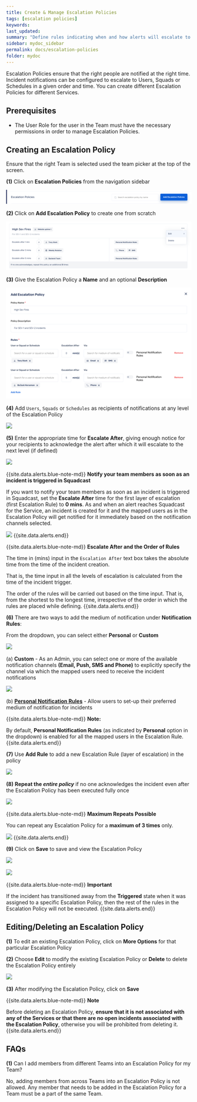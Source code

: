 ```yaml
---
title: Create & Manage Escalation Policies
tags: [escalation policies]
keywords: 
last_updated:
summary: "Define rules indicating when and how alerts will escalate to various Users, Squads and (or) Schedules within your Organization"
sidebar: mydoc_sidebar
permalink: docs/escalation-policies
folder: mydoc
---
```


Escalation Policies ensure that the right people are notified at the right time. Incident notifications can be configured to escalate to Users, Squads or Schedules in a given order and time. You can create different Escalation Policies for different Services.

## Prerequisites

- The User Role for the user in the Team must have the necessary permissions in order to manage Escalation Policies.

## Creating an Escalation Policy

Ensure that the right Team is selected used the team picker at the top of the screen.

**(1)** Click on **Escalation Policies** from the navigation sidebar

![](images/create_escalation_1.png)

**(2)** Click on **Add Escalation Policy** to create one from scratch

![](images/create_escalation_2.png)

**(3)** Give the Escalation Policy a **Name** and an optional **Description**

![](images/create_escalation_3.png)

**(4)** Add `Users`, `Squads` or `Schedules` as recipients of notifications at any level of the Escalation Policy 

![](images/create_escalation_4.png)

**(5)** Enter the appropriate time for **Escalate After**, giving enough notice for your recipients to acknowledge the alert after which it will escalate to the next level (if defined)

![](images/create_escalation_5.png)

{{site.data.alerts.blue-note-md}}
**Notify your team members as soon as an incident is triggered in Squadcast**

If you want to notify your team members as soon as an incident is triggered in Squadcast, set the **Escalate After** time for the first layer of escalation (first Escalation Rule) to **0 mins**. As and when an alert reaches Squadcast for the Service, an incident is created for it and the mapped users as in the Escalation Policy will get notified for it immediately based on the notification channels selected.

![](images/create_escalation_13.png)
{{site.data.alerts.end}}

{{site.data.alerts.blue-note-md}}
**Escalate After and the Order of Rules**

The time in (mins) input in the `Escalation After` text box takes the absolute time from the time of the incident creation. 

That is, the time input in all the levels of escalation is calculated from the time of the incident trigger.

The order of the rules will be carried out based on the time input. That is, from the shortest to the longest time, irrespective of the order in which the rules are placed while defining.
{{site.data.alerts.end}}

**(6)** There are two ways to add the medium of notification under **Notification Rules**:

From the dropdown, you can select either **Personal** or **Custom**

![](images/create_escalation_6.png)

  (a) **Custom** - As an Admin, you can select one or more of the available notification channels **(Email, Push, SMS and Phone)** to explicitly specify the channel via which the mapped users need to receive the incident notifications

  ![](images/create_escalation_7.png)

  (b) **[Personal Notification Rules](notification-rules)** - Allow users to set-up their preferred medium of notification for incidents

{{site.data.alerts.blue-note-md}}
**Note:**

By default, **Personal Notification Rules** (as indicated by **Personal** option in the dropdown) is enabled for all the mapped users in the Escalation Rule.
{{site.data.alerts.end}}

**(7)** Use **Add Rule** to add a new Escalation Rule (layer of escalation) in the policy 

![](images/create_escalation_8.png)

**(8)** **Repeat the _entire policy_** if no one acknowledges the incident even after the Escalation Policy has been executed fully once 

![](images/create_escalation_9.png)

{{site.data.alerts.blue-note-md}}
**Maximum Repeats Possible**

You can repeat any Escalation Policy for a **maximum of 3 times** only.

![](images/create_escalation_12.png)
{{site.data.alerts.end}}

**(9)** Click on **Save** to save and view the Escalation Policy

![](images/create_escalation_10.png)

![](images/create_escalation_11.png)

{{site.data.alerts.blue-note-md}}
**Important**

If the incident has transitioned away from the **Triggered** state when it was assigned to a specific Escalation Policy, then the rest of the rules in the Escalation Policy will not be executed.
{{site.data.alerts.end}}

## Editing/Deleting an Escalation Policy

**(1)** To edit an existing Escalation Policy, click on **More Options** for that particular Escalation Policy

**(2)** Choose **Edit** to modify the existing Escalation Policy or **Delete** to delete the Escalation Policy entirely

![](images/edit_escalation_1.png)

**(3)** After modifying the Escalation Policy, click on **Save**

{{site.data.alerts.blue-note-md}}
**Note**

Before deleting an Escalation Policy, **ensure that it is not associated with any of the Services or that there are no open incidents associated with the Escalation Policy**, otherwise you will be prohibited from deleting it.
{{site.data.alerts.end}}

## FAQs

**(1)** Can I add members from different Teams into an Escalation Policy for my Team?

No, adding members from across Teams into an Escalation Policy is not allowed. Any member that needs to be added in the Escalation Policy for a Team must be a part of the same Team.
